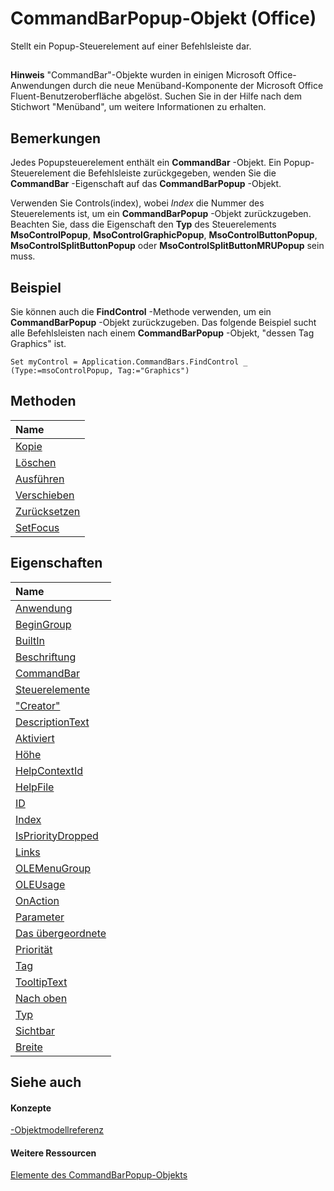 
# CommandBarPopup-Objekt (Office)

Stellt ein Popup-Steuerelement auf einer Befehlsleiste dar.


## 


 **Hinweis**  "CommandBar"-Objekte wurden in einigen Microsoft Office-Anwendungen durch die neue Menüband-Komponente der Microsoft Office Fluent-Benutzeroberfläche abgelöst. Suchen Sie in der Hilfe nach dem Stichwort "Menüband", um weitere Informationen zu erhalten.


## Bemerkungen

Jedes Popupsteuerelement enthält ein  **CommandBar** -Objekt. Ein Popup-Steuerelement die Befehlsleiste zurückgegeben, wenden Sie die **CommandBar** -Eigenschaft auf das **CommandBarPopup** -Objekt.

Verwenden Sie Controls(index), wobei  _Index_ die Nummer des Steuerelements ist, um ein **CommandBarPopup** -Objekt zurückzugeben. Beachten Sie, dass die Eigenschaft den **Typ** des Steuerelements **MsoControlPopup**, **MsoControlGraphicPopup**, **MsoControlButtonPopup**, **MsoControlSplitButtonPopup** oder **MsoControlSplitButtonMRUPopup** sein muss.


## Beispiel

Sie können auch die  **FindControl** -Methode verwenden, um ein **CommandBarPopup** -Objekt zurückzugeben. Das folgende Beispiel sucht alle Befehlsleisten nach einem **CommandBarPopup** -Objekt, "dessen Tag Graphics" ist.


```
Set myControl = Application.CommandBars.FindControl _ 
(Type:=msoControlPopup, Tag:="Graphics")
```


## Methoden



|**Name**|
|:-----|
|[Kopie](d50fff50-00fd-e70f-d777-9bf1850cae37.md)|
|[Löschen](65ec78a1-9f8f-fbd7-3611-c788f3e8566d.md)|
|[Ausführen](fedebe76-86f5-9c30-6e23-a20e0024bbf4.md)|
|[Verschieben](8c36e21d-0693-63c7-4f27-b1f333d240d9.md)|
|[Zurücksetzen](8e31b4e2-66d1-b902-f837-dc4833b1607f.md)|
|[SetFocus](ce132a0d-aa1f-c8b1-2697-1cfe78b99123.md)|

## Eigenschaften



|**Name**|
|:-----|
|[Anwendung](2a247386-f2f3-5901-038a-677a4906cb82.md)|
|[BeginGroup](0ecc5c98-5db7-792c-8f33-86f7df32d912.md)|
|[BuiltIn](7cf5322a-b970-39da-c200-fc8303d60f29.md)|
|[Beschriftung](fc9221e6-cfb0-9f2a-290b-73a434569e65.md)|
|[CommandBar](e78abe18-d260-8cac-d647-322b449e4bbb.md)|
|[Steuerelemente](0b116a89-f4a8-8043-0c0c-c64eb07a3941.md)|
|["Creator"](14af9c69-394c-9547-ac79-6bc1bc7f01c1.md)|
|[DescriptionText](81a6b11d-40ea-d17d-4a28-ca423a3e29ec.md)|
|[Aktiviert](d56d2e1d-27b3-f375-95aa-9efa3aa4d734.md)|
|[Höhe](38692baa-5b41-6f38-305c-33eb1aa5f5df.md)|
|[HelpContextId](b07d39b7-9fad-51dc-b093-de88cd1ea905.md)|
|[HelpFile](67c79cb5-cca7-d113-49de-9f636c757867.md)|
|[ID](7bddc643-ec4f-7fa5-d5e4-a4677cf564fa.md)|
|[Index](6f6f6d1f-a59a-cf52-d273-a732652b4f05.md)|
|[IsPriorityDropped](2f4846a0-d435-df3c-903c-050b0e31d19d.md)|
|[Links](d384480a-9777-acee-d943-ec4ebb6cb5e7.md)|
|[OLEMenuGroup](32b1bc39-19bc-d0ed-59b5-2e7fa03f329e.md)|
|[OLEUsage](75d338e0-f5ca-f4b6-2f94-e575749e6ae9.md)|
|[OnAction](47511647-5f1f-5e40-179b-ec589a2c39be.md)|
|[Parameter](3ad7783e-3afd-0019-1cf9-eae93992479b.md)|
|[Das übergeordnete](1bb8a043-1ad2-28d2-8c48-8426ef24579e.md)|
|[Priorität](cef115fd-fdc8-d8a3-b51d-c9fbc21a810f.md)|
|[Tag](161b54b5-e7e6-123b-1d68-244d2b64230e.md)|
|[TooltipText](4b2d39b5-3fcd-0478-51ae-098094a8a4c6.md)|
|[Nach oben](8949a41f-3772-be86-d794-002c680a4ade.md)|
|[Typ](1ef5e542-7fa6-1527-26d0-cf8a6c755979.md)|
|[Sichtbar](03b74aed-4f36-c45b-a490-a7143542307e.md)|
|[Breite](a80aaeb8-c633-215b-bd28-8d25fa97dcc9.md)|

## Siehe auch


#### Konzepte


[-Objektmodellreferenz](499c789a-aba2-0fad-649a-0ea964cd3b5e.md)
#### Weitere Ressourcen


[Elemente des CommandBarPopup-Objekts](http://msdn.microsoft.com/library/8ec16deb-bb74-2871-d837-f706c7a58f2b%28Office.15%29.aspx)